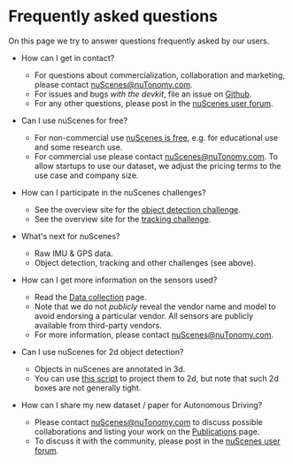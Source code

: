 # Frequently asked questions
On this page we try to answer questions frequently asked by our users.

- How can I get in contact?
    - For questions about commercialization, collaboration and marketing, please contact [nuScenes@nuTonomy.com](mailto:nuScenes@nuTonomy.com).
    - For issues and bugs *with the devkit*, file an issue on [Github](https://github.com/nutonomy/nuscenes-devkit/issues).
    - For any other questions, please post in the [nuScenes user forum](https://forum.nuscenes.org/).
    
- Can I use nuScenes for free?
    - For non-commercial use [nuScenes is free](https://www.nuscenes.org/terms-of-use), e.g. for educational use and some research use.
    - For commercial use please contact [nuScenes@nuTonomy.com](mailto:nuScenes@nuTonomy.com). To allow startups to use our dataset, we adjust the pricing terms to the use case and company size.
 
- How can I participate in the nuScenes challenges?
    - See the overview site for the [object detection challenge](https://www.nuscenes.org/object-detection).
    - See the overview site for the [tracking challenge](https://www.nuscenes.org/tracking).
    
- What's next for nuScenes?
    - Raw IMU & GPS data.
    - Object detection, tracking and other challenges (see above).
    
- How can I get more information on the sensors used?
    - Read the [Data collection](https://www.nuscenes.org/data-collection) page.
    - Note that we do not *publicly* reveal the vendor name and model to avoid endorsing a particular vendor. All sensors are publicly available from third-party vendors.
    - For more information, please contact [nuScenes@nuTonomy.com](mailto:nuScenes@nuTonomy.com).
    
- Can I use nuScenes for 2d object detection?
    - Objects in nuScenes are annotated in 3d.
    - You can use [this script](https://github.com/nutonomy/nuscenes-devkit/blob/master/python-sdk/nuscenes/scripts/export_2d_annotations_as_json.py) to project them to 2d, but note that such 2d boxes are not generally tight.

- How can I share my new dataset / paper for Autonomous Driving?
    - Please contact [nuScenes@nuTonomy.com](mailto:nuScenes@nuTonomy.com) to discuss possible collaborations and listing your work on the [Publications](https://www.nuscenes.org/publications) page.
    - To discuss it with the community, please post in the [nuScenes user forum](https://forum.nuscenes.org/). 